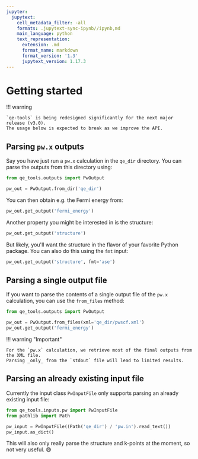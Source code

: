 ```yaml
---
jupyter:
  jupytext:
    cell_metadata_filter: -all
    formats: .jupytext-sync-ipynb//ipynb,md
    main_language: python
    text_representation:
      extension: .md
      format_name: markdown
      format_version: '1.3'
      jupytext_version: 1.17.3
---
```


# Getting started

!!! warning

    `qe-tools` is being redesigned significantly for the next major release (v3.0).
    The usage below is expected to break as we improve the API.

## Parsing `pw.x` outputs

Say you have just run a `pw.x` calculation in the `qe_dir` directory.
You can parse the outputs from this directory using:

```python
from qe_tools.outputs import PwOutput

pw_out = PwOutput.from_dir('qe_dir')
```

You can then obtain e.g. the Fermi energy from:

```python
pw_out.get_output('fermi_energy')
```

Another property you might be interested in is the structure:

```python
pw_out.get_output('structure')
```

But likely, you'll want the structure in the flavor of your favorite Python package.
You can also do this using the `fmt` input:

```python
pw_out.get_output('structure', fmt='ase')
```

## Parsing a single output file

If you want to parse the contents of a single output file of the `pw.x` calculation, you can use the `from_files` method:

```python
from qe_tools.outputs import PwOutput

pw_out = PwOutput.from_files(xml='qe_dir/pwscf.xml')
pw_out.get_output('fermi_energy')
```

!!! warning "Important"

    For the `pw.x` calculation, we retrieve most of the final outputs from the XML file.
    Parsing _only_ from the `stdout` file will lead to limited results.


## Parsing an already existing input file

Currently the input class `PwInputFile` only supports parsing an already existing input file:
```python
from qe_tools.inputs.pw import PwInputFile
from pathlib import Path

pw_input = PwInputFile((Path('qe_dir') / 'pw.in').read_text())
pw_input.as_dict()
```

This will also only really parse the structure and k-points at the moment, so not very useful. 😅
